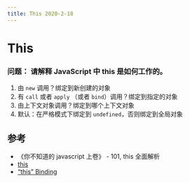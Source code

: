 ```yaml
---
title: This 2020-2-18
---
```


# This

### 问题： 请解释 JavaScript 中 this 是如何工作的。

1. 由 `new` 调用？绑定到新创建的对象
2. 有 `call` 或者 `apply` （或者 `bind`）调用？绑定到指定的对象
3. 由上下文对象调用？绑定到哪个上下文对象
4. 默认：在严格模式下绑定到 `undefined`，否则绑定到全局对象

## 参考

- 《你不知道的 javascript 上卷》 - 101, this 全面解析
- [this](https://developer.mozilla.org/zh-CN/docs/Web/JavaScript/Reference/Operators/this)
- [“this” Binding](http://xahlee.info/js/javascript_function_this_keyword.html)
